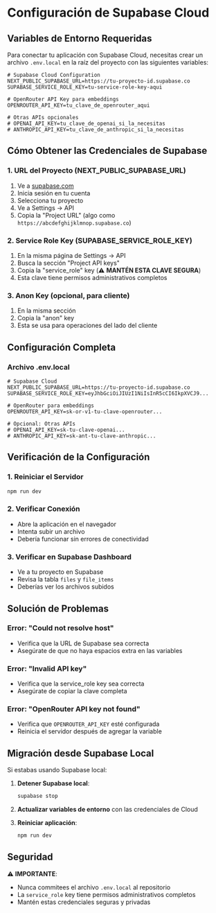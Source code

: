 # Configuración de Supabase Cloud

## Variables de Entorno Requeridas

Para conectar tu aplicación con Supabase Cloud, necesitas crear un archivo `.env.local` en la raíz del proyecto con las siguientes variables:

```env
# Supabase Cloud Configuration
NEXT_PUBLIC_SUPABASE_URL=https://tu-proyecto-id.supabase.co
SUPABASE_SERVICE_ROLE_KEY=tu-service-role-key-aqui

# OpenRouter API Key para embeddings
OPENROUTER_API_KEY=tu_clave_de_openrouter_aqui

# Otras APIs opcionales
# OPENAI_API_KEY=tu_clave_de_openai_si_la_necesitas
# ANTHROPIC_API_KEY=tu_clave_de_anthropic_si_la_necesitas
```

## Cómo Obtener las Credenciales de Supabase

### 1. URL del Proyecto (NEXT_PUBLIC_SUPABASE_URL)
1. Ve a [supabase.com](https://supabase.com)
2. Inicia sesión en tu cuenta
3. Selecciona tu proyecto
4. Ve a Settings → API
5. Copia la "Project URL" (algo como `https://abcdefghijklmnop.supabase.co`)

### 2. Service Role Key (SUPABASE_SERVICE_ROLE_KEY)
1. En la misma página de Settings → API
2. Busca la sección "Project API keys"
3. Copia la "service_role" key (⚠️ **MANTÉN ESTA CLAVE SEGURA**)
4. Esta clave tiene permisos administrativos completos

### 3. Anon Key (opcional, para cliente)
1. En la misma sección
2. Copia la "anon" key
3. Esta se usa para operaciones del lado del cliente

## Configuración Completa

### Archivo .env.local
```env
# Supabase Cloud
NEXT_PUBLIC_SUPABASE_URL=https://tu-proyecto-id.supabase.co
SUPABASE_SERVICE_ROLE_KEY=eyJhbGciOiJIUzI1NiIsInR5cCI6IkpXVCJ9...

# OpenRouter para embeddings
OPENROUTER_API_KEY=sk-or-v1-tu-clave-openrouter...

# Opcional: Otras APIs
# OPENAI_API_KEY=sk-tu-clave-openai...
# ANTHROPIC_API_KEY=sk-ant-tu-clave-anthropic...
```

## Verificación de la Configuración

### 1. Reiniciar el Servidor
```bash
npm run dev
```

### 2. Verificar Conexión
- Abre la aplicación en el navegador
- Intenta subir un archivo
- Debería funcionar sin errores de conectividad

### 3. Verificar en Supabase Dashboard
- Ve a tu proyecto en Supabase
- Revisa la tabla `files` y `file_items`
- Deberías ver los archivos subidos

## Solución de Problemas

### Error: "Could not resolve host"
- Verifica que la URL de Supabase sea correcta
- Asegúrate de que no haya espacios extra en las variables

### Error: "Invalid API key"
- Verifica que la service_role key sea correcta
- Asegúrate de copiar la clave completa

### Error: "OpenRouter API key not found"
- Verifica que `OPENROUTER_API_KEY` esté configurada
- Reinicia el servidor después de agregar la variable

## Migración desde Supabase Local

Si estabas usando Supabase local:

1. **Detener Supabase local**:
   ```bash
   supabase stop
   ```

2. **Actualizar variables de entorno** con las credenciales de Cloud

3. **Reiniciar aplicación**:
   ```bash
   npm run dev
   ```

## Seguridad

⚠️ **IMPORTANTE**:
- Nunca commitees el archivo `.env.local` al repositorio
- La `service_role` key tiene permisos administrativos completos
- Mantén estas credenciales seguras y privadas















